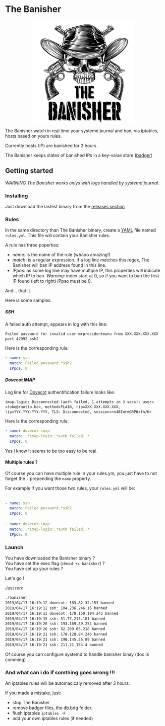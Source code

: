 # The Banisher

<p align="center">
  <img width="330" height="330" src="/etc/banisher.png">
</p>

The Banisher watch in real time your systemd journal and ban, via iptables, hosts based on yours rules.

Currently hosts (IP) are banished for 3 hours.

The Banisher keeps states of banished IPs in a key-value store ([badger](https://github.com/dgraph-io/badger))   


## Getting started

*WARNING The Banisher works onlys with logs handled by systemd journal.*

### Installing

Just download the lastest binary from the [releases section](https://github.com/toorop/banisher/releases)
 
### Rules

In the same directory than The Banisher binary, create a [YAML](https://en.wikipedia.org/wiki/YAML) file named `rules.yml`.
This file will contain your Banisher rules.

A rule has three poperties:
- *name*: is the name of the rule (whaoo amazing!)
- *match*: is a regular expression. If a log line matches this regex, The Banisher will ban IP address found in this line.
- *IPpos*: as some log line may have multiple IP, this properties will indicate which IP to ban. *Warning*: index start at 0, so if you want to ban the first IP found (left to right) IPpso must be 0.

And... that it.

Here is some samples:

##### SSH

A failed auth attempt, appears in log with this line:

```text
Failed password for invalid user mrpresidentmanu from XXX.XXX.XXX.XXX port 47092 ssh2
```

Here is the corresponding rule:

```yaml
- name: ssh
  match: Failed password.*ssh2
  IPpos: 0
```

##### Dovecot IMAP

Log line for [Dovecot](https://www.dovecot.org/) authentification failure looks like:

```text
imap-login: Disconnected (auth failed, 1 attempts in 3 secs): user=<tobe@rnotto.be>, method=PLAIN, rip=XXX.XXX.XXX.XXX, lip=YYY.YYY.YYY.YYY, TLS: Disconnected, session=<n48ImrmGRP6xth/K>

``` 

Here is the corresponding rule:

```yaml
- name: dovecot-imap
  match: .*imap-login:.*auth failed,.*
  IPpos: 0
```

Yes i know it seems to be too easy to be real.

#### Multiple rules ?

Of course you can have multiple rule in your rules.ym, you just have to not forget the `-` prepending the `name` property.

For example if you want those two rules, your `rules.yml` will be:

```yaml

- name: ssh
  match: Failed password.*ssh2
  IPpos: 0

- name: dovecot-imap
  match: .*imap-login:.*auth failed,.*
  IPpos: 0
```  

### Launch 

You have downloaded the Banisher binary ?  
You have set the exec flag (`chmod +x banisher`) ?  
You have set up your rules ?

Let's go !

Just run:

```bash
./banisher
2019/04/17 16:19:12 dovecot: 183.82.32.153 banned
2019/04/17 16:19:12 ssh: 104.236.246.16 banned
2019/04/17 16:19:13 dovecot: 178.150.194.243 banned
2019/04/17 16:19:15 ssh: 51.77.213.181 banned
2019/04/17 16:19:20 ssh: 193.169.39.254 banned
2019/04/17 16:19:20 ssh: 82.200.65.218 banned
2019/04/17 16:19:21 ssh: 178.128.84.246 banned
2019/04/17 16:19:21 ssh: 190.145.55.89 banned
2019/04/17 16:19:21 ssh: 211.21.154.4 banned
```

Of course you can configure systemd to handle banisher binay (doc is comming)

### And what can i do if somthing goes wrong !!!

An iptables rules will be automacicaly removed after 3 hours.

If you made a mistake, just:

- stop The Banisher
- remove badger files, the db.bdg folder.
- flush iptables `ìptables -F`
- add your own iptables rules (if needed)   
